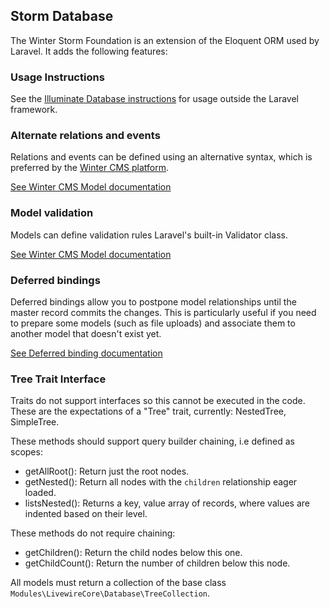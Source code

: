 ## Storm Database

The Winter Storm Foundation is an extension of the Eloquent ORM used by Laravel. It adds the following features:

### Usage Instructions

See the [Illuminate Database instructions](https://github.com/illuminate/database/blob/master/README.md) for usage outside the Laravel framework.

### Alternate relations and events

Relations and events can be defined using an alternative syntax, which is preferred by the [Winter CMS platform](https://wintercms.com).

[See Winter CMS Model documentation](https://wintercms.com/docs/database/model)

### Model validation

Models can define validation rules Laravel's built-in Validator class.

[See Winter CMS Model documentation](https://wintercms.com/docs/database/model)

### Deferred bindings

Deferred bindings allow you to postpone model relationships until the master record commits the changes. This is particularly useful if you need to prepare some models (such as file uploads) and associate them to another model that doesn't exist yet.

[See Deferred binding documentation](https://wintercms.com/docs/database/relations#deferred-binding)

### Tree Trait Interface

Traits do not support interfaces so this cannot be executed in the code. These are the expectations of a "Tree" trait, currently: NestedTree, SimpleTree.

These methods should support query builder chaining, i.e defined as scopes:

- getAllRoot(): Return just the root nodes.
- getNested(): Return all nodes with the `children` relationship eager loaded.
- listsNested(): Returns a key, value array of records, where values are indented based on their level.

These methods do not require chaining:

- getChildren(): Return the child nodes below this one.
- getChildCount(): Return the number of children below this node.

All models must return a collection of the base class `Modules\LivewireCore\Database\TreeCollection`.
